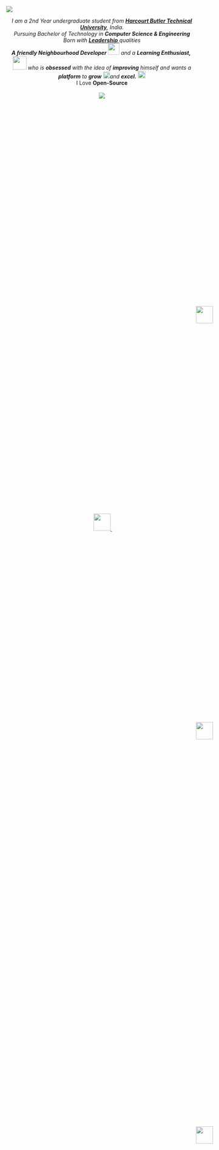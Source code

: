 <a href="https://mohitjaisal.com"><img src="https://raw.githubusercontent.com/mohitjaisal/ImageStore/master/Readme-MohitJaisal/Mohit-jaisal-readme.gif" target="_blank" ></a>
<br>

<p align="center">
  <em>
    I am a 2nd Year undergraduate student from <a href="https://hbtu.ac.in/"> <b>Harcourt Butler Technical University</b></a>, India.<br>
    Pursuing Bachelor of Technology in <b>Computer Science & Engineering</b><br>
    Born with <a href="https://mohitjaisal.com"> <b>Leadership</b> </a>qualities<br>
    <b>A friendly Neighbourhood Developer</b> <img src="https://raw.githubusercontent.com/mohitjaisal/ImageStore/master/Readme-MohitJaisal/GIFs/1-Developer.gif" width="30px"> and a <b>Learning    Enthusiast,</b>&nbsp;<img src="https://raw.githubusercontent.com/mohitjaisal/ImageStore/master/Readme-MohitJaisal/GIFs/2-Designer.gif" width="36px">  who is <b>obsessed</b>
    with the idea of <b>improving</b> himself and wants a <b>platform</b> to 
    <b>grow</b> <img src="https://raw.githubusercontent.com/mohitjaisal/ImageStore/master/Readme-MohitJaisal/GIFs/3-Rocket.gif" width="18px">and 
    <b>excel.</b> <img src="https://raw.githubusercontent.com/mohitjaisal/ImageStore/master/Readme-MohitJaisal/GIFs/4-Medal.gif" width="20px">   </em>  <br>
    I Love <b>Open-Source</b> <br>
    <br>
  <img align="center" src="https://komarev.com/ghpvc/?username=mohitjaisal&color=orange" />
  <br>

</p>

<br>
<p align="center">
  
  <a href="https://mohitjaisal.com">
    <img src="https://github.com/ShushantRaghuvanshi/random/blob/main/globe-americas-solid.svg" height="45px" style="margin: 500px;" />
  </a>&nbsp; &nbsp;
  <a href="https://twitter.com/mohitjaisal">
    <img src="https://raw.githubusercontent.com/alexnaiman/alexnaiman/master/resources/twitter.svg" height="45px" style="margin: 500x;" />
  </a>&nbsp; &nbsp;
  <a href="https://www.instagram.com/mohitjaisal">
    <img src="https://raw.githubusercontent.com/alexnaiman/alexnaiman/master/resources/instagram.webp" height="45px" style="margin: 500px;" />
  </a>&nbsp; &nbsp;
  <a href="https://www.linkedin.com/in/mohitjaisal">
    <img src="https://raw.githubusercontent.com/alexnaiman/alexnaiman/master/resources/linkedin.webp" height="45px" style="margin: 500px;" />
  </a>&nbsp; &nbsp;
  <a href="https://mohitjaisal.medium.com">
    <img src="https://github.com/ShushantRaghuvanshi/random/blob/main/medium.svg" height="45px" style="margin: 500px;" />
  </a>&nbsp; &nbsp;
  <a href="mailto:mohitjaisal.com@gmail.com">
    <img src="https://raw.githubusercontent.com/alexnaiman/alexnaiman/master/resources/gmail.png" height="40px" style="margin: 500px;" />
  </a>
  
</p>

<br>
<p align="center">
✱<img alt="GIF" src="https://raw.githubusercontent.com/mohitjaisal/ImageStore/master/Readme-MohitJaisal/GIFs/5-wave.gif" width="20vw" />Associate Head of Web Development at the official <a href="https://ecellhbtu.org/"> <b>Entrepreneurship Cell</b></a>, HBTU 👨‍💻
<br>
✱<img alt="GIF" src="https://raw.githubusercontent.com/mohitjaisal/ImageStore/master/Readme-MohitJaisal/GIFs/6-gandalf_parrot.gif" width="20vw" /> Representative of University's <a href="https://psmsc.hbtu.in/"><b>Official Newsletter (PSMSC)</b></a>💪.
<br>
✱<img alt="GIF" src="https://raw.githubusercontent.com/mohitjaisal/ImageStore/master/Readme-MohitJaisal/GIFs/7-headbang.gif" width="20vw" /> Campus Ambassador at <a href="https://codingninjas.com"><b>Coding Ninjas</b></a> & <a href="https://codingblocks.com"><b>Coding Blocks</b></a>.
<br>
✱<img alt="GIF" src="https://raw.githubusercontent.com/mohitjaisal/ImageStore/master/Readme-MohitJaisal/GIFs/8-hmm.gif" width="20vw" />Cloud Computing enthusiast <a href="https://www.qwiklabs.com/public_profiles/f0f1c629-0347-402c-be37-b8f8c49fbe3e"><b>GCP</b></a>, <a href="https://www.coursera.org/account/accomplishments/verify/A2HGLPC8T9N3"><b>AWS</b></a>, <a href="https://drive.google.com/file/d/1dSuTiq8b5n4GI0Vtinr6Msel9c2p9xA3/view"><b>Azure</b></a>🌐
<br>
✱<img alt="GIF" src="https://raw.githubusercontent.com/mohitjaisal/ImageStore/master/Readme-MohitJaisal/GIFs/10-happy.gif" width="20vw" />My <b>leadership</b> vision comes from passion, not position 💡.
<br>
✱<img alt="GIF" src="https://raw.githubusercontent.com/mohitjaisal/ImageStore/master/Readme-MohitJaisal/GIFs/9-coin.gif" width="20vw" /> Volunteering through many organizations like <a href="https://dsc.community.dev/events/details/developer-student-clubs-harcourt-butler-technical-university-presents-dsc-hbtu-info-session">DSC HBTU</a>, <a href="https://developers.facebook.com/developercircles/">Facebook Developers Circle</a>, <a href="https://support.mozilla.org/en-US/user/mohitjaisal">Mozilla</a>, <a href="https://verzeo.in/">Verzeo</a> etc. 💡
<br>
✱<img alt="GIF" src="https://raw.githubusercontent.com/mohitjaisal/ImageStore/master/Readme-MohitJaisal/GIFs/4-Medal.gif" width="20vw" /> Have a look at my <b>Repos</b>💡 & do Leave a <b>STAR</b>⭐️ if you like my work👨‍💻.
<br>
</p>
<br>

<h2 align="center"> Programming Skills</h2>

<a href="https://mohitjaisal.com">
<p>
   
  <code><img width="10%" src="https://github.com/mohitjaisal/ImageStore/blob/master/Readme-MohitJaisal/Programming-Skills/1c.png"></code>
  <code><img width="10%" src="https://github.com/mohitjaisal/ImageStore/blob/master/Readme-MohitJaisal/Programming-Skills/2cpp.png"></code>
  <code><img width="10%" src="https://github.com/mohitjaisal/ImageStore/blob/master/Readme-MohitJaisal/Programming-Skills/3.java-horizontal.svg"></code>
  <code><img width="10%" src="https://github.com/mohitjaisal/ImageStore/blob/master/Readme-MohitJaisal/Programming-Skills/4js.png"></code>
  <code><img width="10%" src="https://github.com/mohitjaisal/ImageStore/blob/master/Readme-MohitJaisal/Programming-Skills/5html.png"></code>
  <code><img width="10%" src="https://github.com/mohitjaisal/ImageStore/blob/master/Readme-MohitJaisal/Programming-Skills/6css.png"></code>
  <code><img width="10%" src="https://github.com/mohitjaisal/ImageStore/blob/master/Readme-MohitJaisal/Programming-Skills/7.jquery.svg"></code>
  <code><img width="10%" src="https://github.com/mohitjaisal/ImageStore/blob/master/Readme-MohitJaisal/Programming-Skills/8.bootstrap.svg"></code>
  <br/>
  <code><img width="10%" src="https://github.com/mohitjaisal/ImageStore/blob/master/Readme-MohitJaisal/Programming-Skills/9.nodejs.svg"></code>
  <code><img width="10%" src="https://github.com/mohitjaisal/ImageStore/blob/master/Readme-MohitJaisal/Programming-Skills/10.expressjs.svg"></code>
  <code><img width="10%" src="https://github.com/mohitjaisal/ImageStore/blob/master/Readme-MohitJaisal/Programming-Skills/11.npm.svg"></code>
  <code><img width="10%" src="https://github.com/mohitjaisal/ImageStore/blob/master/Readme-MohitJaisal/Programming-Skills/12.reactjs.svg"></code>
  <code><img width="10%" src="https://github.com/mohitjaisal/ImageStore/blob/master/Readme-MohitJaisal/Programming-Skills/13.firebase.svg"></code>
  <code><img width="10%" src="https://github.com/mohitjaisal/ImageStore/blob/master/Readme-MohitJaisal/Programming-Skills/14.mongodb.svg"></code>
  <code><img width="10%" src="https://github.com/mohitjaisal/ImageStore/blob/master/Readme-MohitJaisal/Programming-Skills/15.sass.svg"></code>
  <code><img width="10%" src="https://github.com/mohitjaisal/ImageStore/blob/master/Readme-MohitJaisal/Programming-Skills/16.gatsbyjs.svg"></code>
 
 
  
   
   <img width="55%" align="right" alt="Mohit Jaisal's github stats" src="https://github-readme-stats.vercel.app/api?username=mohitjaisal&show_icons=true&hide_border=true"/>

 
  <code><img width="10%" src="https://github.com/mohitjaisal/ImageStore/blob/master/Readme-MohitJaisal/Programming-Skills/17.heroku.svg"></code>
  <code><img width="10%" src="https://github.com/mohitjaisal/ImageStore/blob/master/Readme-MohitJaisal/Programming-Skills/18.postman.svg"></code>
  <code><img width="10%" src="https://github.com/mohitjaisal/ImageStore/blob/master/Readme-MohitJaisal/Programming-Skills/19.netlify.svg"></code>
  <br />
  <code><img width="10%" src="https://github.com/mohitjaisal/ImageStore/blob/master/Readme-MohitJaisal/Programming-Skills/20aws.png"></code>
  <code><img width="10%" src="https://github.com/mohitjaisal/ImageStore/blob/master/Readme-MohitJaisal/Programming-Skills/21.microsoft-azure.svg"></code>
  <code><img width="10%" src="https://github.com/mohitjaisal/ImageStore/blob/master/Readme-MohitJaisal/Programming-Skills/22.kubernetes.svg"></code>
  <br />
  <code><img width="10%" src="https://github.com/mohitjaisal/ImageStore/blob/master/Readme-MohitJaisal/Programming-Skills/23.mysql.svg"></code>
  <code><img width="10%" src="https://github.com/mohitjaisal/ImageStore/blob/master/Readme-MohitJaisal/Programming-Skills/24.google-cloud.svg"></code>
  <code><img width="10%" src="https://github.com/mohitjaisal/ImageStore/blob/master/Readme-MohitJaisal/Programming-Skills/25.docker.svg"></code>
  <br />
  <code><img width="10%" src="https://github.com/mohitjaisal/ImageStore/blob/master/Readme-MohitJaisal/Programming-Skills/26.git.svg"></code>
  <code><img width="10%" src="https://github.com/mohitjaisal/ImageStore/blob/master/Readme-MohitJaisal/Programming-Skills/27.github.svg"></code>
  <code><img width="10%" src="https://github.com/mohitjaisal/ImageStore/blob/master/Readme-MohitJaisal/Programming-Skills/28.visualstudio-code.svg"></code>
  


</p>
</a>
<br>

<h2 align="center"> My Recent post on Medium!</h2>

<a target="_blank" href="https://github-readme-medium-recent-article.vercel.app/medium/@mohitjaisal/0"><img src="https://github-readme-medium-recent-article.vercel.app/medium/@mohitjaisal/0" alt="Recent Article 0"> 
<a target="_blank" href="https://github-readme-medium-recent-article.vercel.app/medium/@mohitjaisal/1"><img src="https://github-readme-medium-recent-article.vercel.app/medium/@mohitjaisal/1" alt="Recent Article 1">   

<p align="center">
<a href="https://mohitjaisal.medium.com">
    <img src="https://www.vectorlogo.zone/logos/medium/medium-ar21.svg" height="45px" style="margin: 500px;" />
  </a>&nbsp; &nbsp; &nbsp;
  <a href="https://dev.to/mohitjaisal">
    <img src="https://www.vectorlogo.zone/logos/devto/devto-ar21.svg" height="45px" style="margin: 500px;" />
  </a>

</p>
